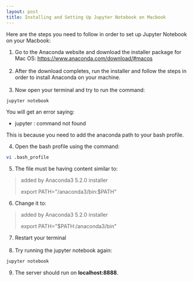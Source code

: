 ```yaml
---
layout: post
title: Installing and Setting Up Jupyter Notebook on Macbook
---
```


Here are the steps you need to follow in order to set up Jupyter Notebook on your Macbook:

1. Go to the Anaconda website and download the installer package for Mac OS:
https://www.anaconda.com/download/#macos<br><br>
2. After the download completes, run the installer and follow the steps in order to install Anaconda on your machine.<br><br>
3. Now open your terminal and try to run the command:
```bash
jupyter notebook
```
You will get an error saying:
* jupyter : command not found

This is because you need to add the anaconda path to your bash profile.

4. Open the bash profile using the command:
```bash
vi .bash_profile
```

5. The file must be having content similar to:
> added by Anaconda3 5.2.0 installer
>
>export PATH="/anaconda3/bin:$PATH"

6. Change it to:
> added by Anaconda3 5.2.0 installer
>
>export PATH="$PATH:/anaconda3/bin"

7. Restart your terminal<br><br>
8. Try running the jupyter notebook again:
```bash
jupyter notebook
```

9. The server should run on **localhost:8888**.
